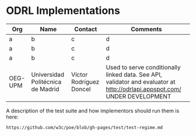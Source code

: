 # ODRL Implementations

Org | Name | Contact  | Comments
--- | --- | --- | ---
a | b | c | d
a | b | c | d
a | b | c | d
OEG-UPM | Universidad Politécnica de Madrid | Víctor Rodríguez Doncel | Used to serve conditionally linked data. See API, validator and evaluator at http://odrlapi.appspot.com/ UNDER DEVELOPMENT


A description of the test suite and how implementors should run them is here:

    https://github.com/w3c/poe/blob/gh-pages/test/test-regime.md
	
